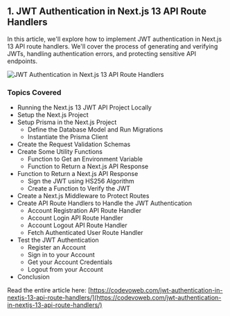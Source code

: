 ## 1.  JWT Authentication in Next.js 13 API Route Handlers

In this article, we'll explore how to implement JWT authentication in Next.js 13 API route handlers. We'll cover the process of generating and verifying JWTs, handling authentication errors, and protecting sensitive API endpoints.

![JWT Authentication in Next.js 13 API Route Handlers](https://codevoweb.com/wp-content/uploads/2023/05/JWT-Authentication-in-Next.js-13-API-Route-Handlers.webp)

### Topics Covered

- Running the Next.js 13 JWT API Project Locally
- Setup the Next.js Project
- Setup Prisma in the Next.js Project
    - Define the Database Model and Run Migrations
    - Instantiate the Prisma Client
- Create the Request Validation Schemas
- Create Some Utility Functions
    - Function to Get an Environment Variable
    - Function to Return a Next.js API Response
- Function to Return a Next.js API Response
    - Sign the JWT using HS256 Algorithm
    - Create a Function to Verify the JWT
- Create a Next.js Middleware to Protect Routes
- Create API Route Handlers to Handle the JWT Authentication
    - Account Registration API Route Handler
    - Account Login API Route Handler
    - Account Logout API Route Handler
    - Fetch Authenticated User Route Handler
- Test the JWT Authentication
    - Register an Account
    - Sign in to your Account
    - Get your Account Credentials
    - Logout from your Account
- Conclusion



Read the entire article here: [https://codevoweb.com/jwt-authentication-in-nextjs-13-api-route-handlers/](https://codevoweb.com/jwt-authentication-in-nextjs-13-api-route-handlers/)

